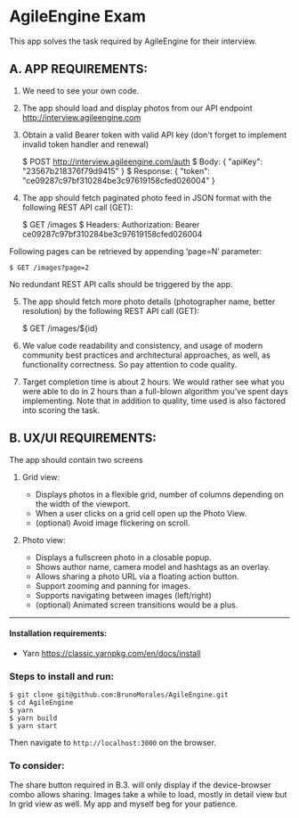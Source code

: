 # AgileEngine Exam

This app solves the task required by AgileEngine for their interview.

## A. APP REQUIREMENTS: 
1. We need to see your own code.

2. The app should load and display photos from our API endpoint http://interview.agileengine.com

3. Obtain a valid Bearer token with valid API key (don't forget to implement invalid token handler and renewal)

    $ POST http://interview.agileengine.com/auth
    $ Body: { "apiKey": "23567b218376f79d9415" }
    $ Response: { "token": "ce09287c97bf310284be3c97619158cfed026004" }

4. The app should fetch paginated photo feed in JSON format with the following REST API call (GET):

    $ GET /images
    $ Headers: Authorization: Bearer ce09287c97bf310284be3c97619158cfed026004

Following pages can be retrieved by appending ‘page=N’ parameter:

    $ GET /images?page=2

No redundant REST API calls should be triggered by the app.

5. The app should fetch more photo details (photographer name, better resolution) by the following REST API call (GET): 

    $ GET /images/${id}

6. We value code readability and consistency, and usage of modern community best practices and architectural approaches, as well, as functionality correctness. So pay attention to code quality.

7. Target completion time is about 2 hours. We would rather see what you were able to do in 2 hours than a full-blown algorithm you’ve spent days implementing. Note that in addition to quality, time used is also factored into scoring the task.


## B. UX/UI REQUIREMENTS:
 The app should contain two screens

1. Grid view:
    - Displays photos in a flexible grid, number of columns depending on the width of the viewport.
    - When a user clicks on a grid cell open up the Photo View.
    - (optional) Avoid image flickering on scroll.
    
2. Photo view:
    - Displays a fullscreen photo in a closable popup.
    - Shows author name, camera model and hashtags as an overlay.
    - Allows sharing a photo URL via a floating action button.
    - Support zooming and panning for images.
    - Supports navigating between images (left/right)
    - (optional) Animated screen transitions would be a plus.

---

#### Installation requirements:
- Yarn
    https://classic.yarnpkg.com/en/docs/install

### Steps to install and run:

    $ git clone git@github.com:BrunoMorales/AgileEngine.git
    $ cd AgileEngine
    $ yarn
    $ yarn build
    $ yarn start

Then navigate to `http://localhost:3000` on the browser.

### To consider:
The share button required in B.3. will only display if the device-browser combo allows sharing.
Images take a while to load, mostly in detail view but In grid view as well. My app and myself beg for your patience.
